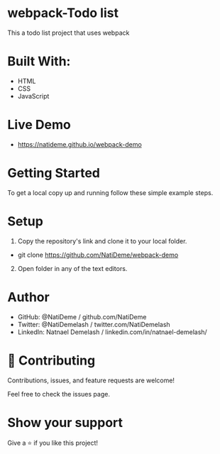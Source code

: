 # webpack-Todo list
This a todo list project that uses webpack

# Built With: 
- HTML
- CSS
- JavaScript
# Live Demo
- https://natideme.github.io/webpack-demo

# Getting Started


To get a local copy up and running follow these simple example steps.


# Setup
1. Copy the repository's link and clone it to your local folder.
- git clone https://github.com/NatiDeme/webpack-demo
2. Open folder in any of the text editors.
# Author

- GitHub: @NatiDeme / github.com/NatiDeme
- Twitter: @NatiDemelash / twitter.com/NatiDemelash
- LinkedIn: Natnael Demelash / linkedin.com/in/natnael-demelash/

# 🤝 Contributing
Contributions, issues, and feature requests are welcome!

Feel free to check the issues page.

# Show your support
Give a ⭐️ if you like this project!
